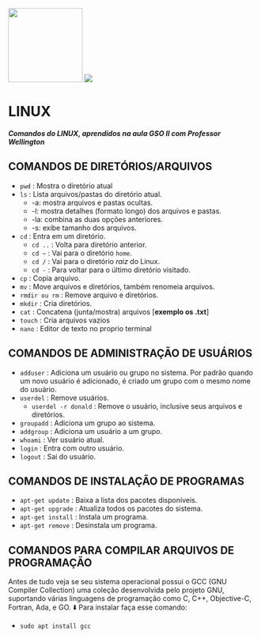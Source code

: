 
<img src="https://secure.webtoolhub.com/static/resources/icons/set2/acc5b045385d5.png" width="150px">

<img src="https://img.shields.io/badge/Linux-FCC624?style=for-the-badge&logo=linux&logoColor=black">

# LINUX
_**Comandos do LINUX, aprendidos na aula GSO II com Professor Wellington**_

## COMANDOS DE DIRETÓRIOS/ARQUIVOS
- ```pwd``` : Mostra o diretório atual
- ```ls``` : Lista arquivos/pastas do diretório atual.
  - -a: mostra arquivos e pastas ocultas.
  - -l: mostra detalhes (formato longo) dos arquivos e pastas.
  - -la: combina as duas opções anteriores.
  - -s: exibe tamanho dos arquivos.
- ```cd``` : Entra em um diretório.
  - ```cd ..``` : Volta para diretório anterior.
  - ```cd ~``` : Vai para o diretório ```home```.
  -  ```cd /``` : Vai para o diretório *raiz* do Linux.
  -  ```cd -``` : Para voltar para o último diretório visitado.
- ```cp``` : Copia arquivo.
- ```mv``` : Move arquivos e diretórios, também renomeia arquivos.
- ```rmdir ou rm``` : Remove arquivo e diretórios.
- ```mkdir``` : Cria diretórios.
- ```cat``` : Concatena (junta/mostra) arquivos [**exemplo os .txt**]
- ```touch``` : Cria arquivos vazios
- ```nano``` : Editor de texto no proprio terminal

## COMANDOS DE ADMINISTRAÇÃO DE USUÁRIOS
- ```adduser``` : Adiciona um usuário ou grupo no sistema. Por padrão quando um novo usuário é adicionado, é criado um grupo com o mesmo nome do usuário.
- ```userdel``` : Remove usuários.
  - ```userdel -r donald``` : Remove o usuário, inclusive seus arquivos e diretórios.
- ```groupadd``` : Adiciona um grupo ao sistema.
- ```addgroup``` : Adiciona um usuário a um grupo.
- ```whoami``` : Ver usuário atual.
- ```login``` : Entra com outro usuário.
- ```logout``` : Sai do usuário.

## COMANDOS DE INSTALAÇÃO DE PROGRAMAS
- ```apt-get update``` : Baixa a lista dos pacotes disponíveis.
- ```apt-get upgrade``` :  Atualiza todos os pacotes do sistema.
- ```apt-get install``` : Instala um programa.
- ```apt-get remove``` : Desinstala um programa.

## COMANDOS PARA COMPILAR ARQUIVOS DE PROGRAMAÇÃO
Antes de tudo veja se seu sistema operacional possui o GCC (GNU Compiler Collection) uma coleção desenvolvida pelo projeto GNU, suportando várias linguagens de programação como C, C++, Objective-C, Fortran, Ada, e GO.
⬇️ Para instalar faça esse comando:
- ``sudo apt install gcc``
